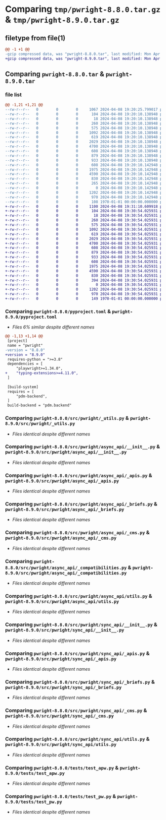 # Comparing `tmp/pwright-8.8.0.tar.gz` & `tmp/pwright-8.9.0.tar.gz`

## filetype from file(1)

```diff
@@ -1 +1 @@
-gzip compressed data, was "pwright-8.8.0.tar", last modified: Mon Apr  8 19:20:25 2024, max compression
+gzip compressed data, was "pwright-8.9.0.tar", last modified: Mon Apr  8 19:31:10 2024, max compression
```

## Comparing `pwright-8.8.0.tar` & `pwright-8.9.0.tar`

### file list

```diff
@@ -1,21 +1,21 @@
--rw-r--r--   0        0        0     1067 2024-04-08 19:20:25.799017 pwright-8.8.0/pyproject.toml
--rw-r--r--   0        0        0      104 2024-04-08 19:20:10.138948 pwright-8.8.0/src/pwright/__init__.py
--rw-r--r--   0        0        0       18 2024-04-08 19:20:10.138948 pwright-8.8.0/src/pwright/__version__.py
--rw-r--r--   0        0        0      260 2024-04-08 19:20:10.138948 pwright-8.8.0/src/pwright/_constants.py
--rw-r--r--   0        0        0      575 2024-04-08 19:20:10.138948 pwright-8.8.0/src/pwright/_utils.py
--rw-r--r--   0        0        0     1092 2024-04-08 19:20:10.138948 pwright-8.8.0/src/pwright/async_api/__init__.py
--rw-r--r--   0        0        0      619 2024-04-08 19:20:10.138948 pwright-8.8.0/src/pwright/async_api/_apis.py
--rw-r--r--   0        0        0     2029 2024-04-08 19:20:10.138948 pwright-8.8.0/src/pwright/async_api/_briefs.py
--rw-r--r--   0        0        0     4700 2024-04-08 19:20:10.138948 pwright-8.8.0/src/pwright/async_api/_cms.py
--rw-r--r--   0        0        0      608 2024-04-08 19:20:10.138948 pwright-8.8.0/src/pwright/async_api/_compatibilities.py
--rw-r--r--   0        0        0      879 2024-04-08 19:20:10.138948 pwright-8.8.0/src/pwright/async_api/utils.py
--rw-r--r--   0        0        0      933 2024-04-08 19:20:10.138948 pwright-8.8.0/src/pwright/sync_api/__init__.py
--rw-r--r--   0        0        0      608 2024-04-08 19:20:10.142948 pwright-8.8.0/src/pwright/sync_api/_apis.py
--rw-r--r--   0        0        0     1975 2024-04-08 19:20:10.142948 pwright-8.8.0/src/pwright/sync_api/_briefs.py
--rw-r--r--   0        0        0     4590 2024-04-08 19:20:10.142948 pwright-8.8.0/src/pwright/sync_api/_cms.py
--rw-r--r--   0        0        0      830 2024-04-08 19:20:10.142948 pwright-8.8.0/src/pwright/sync_api/utils.py
--rw-r--r--   0        0        0      265 2024-04-08 19:20:10.142948 pwright-8.8.0/src/pwright/typealiases.py
--rw-r--r--   0        0        0        0 2024-04-08 19:20:10.142948 pwright-8.8.0/tests/__init__.py
--rw-r--r--   0        0        0     1202 2024-04-08 19:20:10.142948 pwright-8.8.0/tests/test_apw.py
--rw-r--r--   0        0        0      970 2024-04-08 19:20:10.142948 pwright-8.8.0/tests/test_pw.py
--rw-r--r--   0        0        0      108 1970-01-01 00:00:00.000000 pwright-8.8.0/PKG-INFO
+-rw-r--r--   0        0        0     1100 2024-04-08 19:31:10.609918 pwright-8.9.0/pyproject.toml
+-rw-r--r--   0        0        0      104 2024-04-08 19:30:54.025931 pwright-8.9.0/src/pwright/__init__.py
+-rw-r--r--   0        0        0       18 2024-04-08 19:30:54.025931 pwright-8.9.0/src/pwright/__version__.py
+-rw-r--r--   0        0        0      260 2024-04-08 19:30:54.025931 pwright-8.9.0/src/pwright/_constants.py
+-rw-r--r--   0        0        0      575 2024-04-08 19:30:54.025931 pwright-8.9.0/src/pwright/_utils.py
+-rw-r--r--   0        0        0     1092 2024-04-08 19:30:54.025931 pwright-8.9.0/src/pwright/async_api/__init__.py
+-rw-r--r--   0        0        0      619 2024-04-08 19:30:54.025931 pwright-8.9.0/src/pwright/async_api/_apis.py
+-rw-r--r--   0        0        0     2029 2024-04-08 19:30:54.025931 pwright-8.9.0/src/pwright/async_api/_briefs.py
+-rw-r--r--   0        0        0     4700 2024-04-08 19:30:54.025931 pwright-8.9.0/src/pwright/async_api/_cms.py
+-rw-r--r--   0        0        0      608 2024-04-08 19:30:54.025931 pwright-8.9.0/src/pwright/async_api/_compatibilities.py
+-rw-r--r--   0        0        0      879 2024-04-08 19:30:54.025931 pwright-8.9.0/src/pwright/async_api/utils.py
+-rw-r--r--   0        0        0      933 2024-04-08 19:30:54.025931 pwright-8.9.0/src/pwright/sync_api/__init__.py
+-rw-r--r--   0        0        0      608 2024-04-08 19:30:54.025931 pwright-8.9.0/src/pwright/sync_api/_apis.py
+-rw-r--r--   0        0        0     1975 2024-04-08 19:30:54.025931 pwright-8.9.0/src/pwright/sync_api/_briefs.py
+-rw-r--r--   0        0        0     4590 2024-04-08 19:30:54.025931 pwright-8.9.0/src/pwright/sync_api/_cms.py
+-rw-r--r--   0        0        0      830 2024-04-08 19:30:54.025931 pwright-8.9.0/src/pwright/sync_api/utils.py
+-rw-r--r--   0        0        0      394 2024-04-08 19:30:54.025931 pwright-8.9.0/src/pwright/typealiases.py
+-rw-r--r--   0        0        0        0 2024-04-08 19:30:54.025931 pwright-8.9.0/tests/__init__.py
+-rw-r--r--   0        0        0     1202 2024-04-08 19:30:54.025931 pwright-8.9.0/tests/test_apw.py
+-rw-r--r--   0        0        0      970 2024-04-08 19:30:54.025931 pwright-8.9.0/tests/test_pw.py
+-rw-r--r--   0        0        0      149 1970-01-01 00:00:00.000000 pwright-8.9.0/PKG-INFO
```

### Comparing `pwright-8.8.0/pyproject.toml` & `pwright-8.9.0/pyproject.toml`

 * *Files 6% similar despite different names*

```diff
@@ -1,13 +1,14 @@
 [project]
 name = "pwright"
-version = "8.8.0"
+version = "8.9.0"
 requires-python = ">=3.8"
 dependencies = [
     "playwright>=1.34.0",
+    "typing-extensions>=4.11.0",
 ]
 
 [build-system]
 requires = [
     "pdm-backend",
 ]
 build-backend = "pdm.backend"
```

### Comparing `pwright-8.8.0/src/pwright/_utils.py` & `pwright-8.9.0/src/pwright/_utils.py`

 * *Files identical despite different names*

### Comparing `pwright-8.8.0/src/pwright/async_api/__init__.py` & `pwright-8.9.0/src/pwright/async_api/__init__.py`

 * *Files identical despite different names*

### Comparing `pwright-8.8.0/src/pwright/async_api/_apis.py` & `pwright-8.9.0/src/pwright/async_api/_apis.py`

 * *Files identical despite different names*

### Comparing `pwright-8.8.0/src/pwright/async_api/_briefs.py` & `pwright-8.9.0/src/pwright/async_api/_briefs.py`

 * *Files identical despite different names*

### Comparing `pwright-8.8.0/src/pwright/async_api/_cms.py` & `pwright-8.9.0/src/pwright/async_api/_cms.py`

 * *Files identical despite different names*

### Comparing `pwright-8.8.0/src/pwright/async_api/_compatibilities.py` & `pwright-8.9.0/src/pwright/async_api/_compatibilities.py`

 * *Files identical despite different names*

### Comparing `pwright-8.8.0/src/pwright/async_api/utils.py` & `pwright-8.9.0/src/pwright/async_api/utils.py`

 * *Files identical despite different names*

### Comparing `pwright-8.8.0/src/pwright/sync_api/__init__.py` & `pwright-8.9.0/src/pwright/sync_api/__init__.py`

 * *Files identical despite different names*

### Comparing `pwright-8.8.0/src/pwright/sync_api/_apis.py` & `pwright-8.9.0/src/pwright/sync_api/_apis.py`

 * *Files identical despite different names*

### Comparing `pwright-8.8.0/src/pwright/sync_api/_briefs.py` & `pwright-8.9.0/src/pwright/sync_api/_briefs.py`

 * *Files identical despite different names*

### Comparing `pwright-8.8.0/src/pwright/sync_api/_cms.py` & `pwright-8.9.0/src/pwright/sync_api/_cms.py`

 * *Files identical despite different names*

### Comparing `pwright-8.8.0/src/pwright/sync_api/utils.py` & `pwright-8.9.0/src/pwright/sync_api/utils.py`

 * *Files identical despite different names*

### Comparing `pwright-8.8.0/tests/test_apw.py` & `pwright-8.9.0/tests/test_apw.py`

 * *Files identical despite different names*

### Comparing `pwright-8.8.0/tests/test_pw.py` & `pwright-8.9.0/tests/test_pw.py`

 * *Files identical despite different names*

